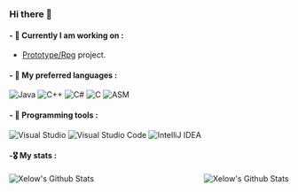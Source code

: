 ### Hi there 👋

#### - 🔨 Currently I am working on :
- [Prototype/Rpg](https://github.com/MignonPetitXelow/RpgProject) project.

#### - 💭 My preferred languages : 
![Java](https://img.shields.io/badge/java-%23ED8B00.svg?style=flat&logo=java&logoColor=white)
![C++](https://img.shields.io/badge/c++-%2300599C.svg?style=flat&logo=c%2B%2B&logoColor=white)
![C#](https://img.shields.io/badge/c%23-%23239120.svg?style=flat&logo=c-sharp&logoColor=white)
![C](https://img.shields.io/badge/c-%2300599C.svg?style=flat&logo=c&logoColor=white)
![ASM](https://img.shields.io/badge/-asm-blue)

#### - 💾 Programming tools :

![Visual Studio](https://img.shields.io/badge/Visual%20Studio-5C2D91.svg?flate&logo=visual-studio&logoColor=white)
![Visual Studio Code](https://img.shields.io/badge/Visual%20Studio%20Code-0078d7.svg?style=flate&logo=visual-studio-code&logoColor=white)
![IntelliJ IDEA](https://img.shields.io/badge/IntelliJIDEA-000000.svg?style=flat&logo=intellij-idea&logoColor=white)

#### -🎖️ My stats :

<img align="left" alt="Xelow's Github Stats" src="https://github-readme-stats.vercel.app/api/top-langs/?username=MignonPetitXelow&show_icons=true&hide_border=true&theme=gotham" />
<img align="right" alt="Xelow's Github Stats" src="https://github-readme-stats.vercel.app/api?username=MignonPetitXelow&show_icons=true&hide_border=true&theme=gotham" />
